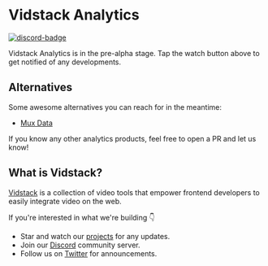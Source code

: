 # Vidstack Analytics

[![discord-badge]][discord]

Vidstack Analytics is in the pre-alpha stage. Tap the watch button above to get notified of any
developments.

## Alternatives

Some awesome alternatives you can reach for in the meantime:

- [Mux Data](https://mux.com/data)

If you know any other analytics products, feel free to open a PR and let us know!

## What is Vidstack?

[Vidstack](https://vidstack.io) is a collection of video tools that empower frontend developers
to easily integrate video on the web.

If you're interested in what we're building 👇

- Star and watch our [projects](https://github.com/vidstack) for any updates.
- Join our [Discord](https://discord.com/invite/7RGU7wvsu9) community server.
- Follow us on [Twitter](https://twitter.com/vidstackjs) for announcements.

[discord]: https://discord.com/invite/7RGU7wvsu9
[discord-badge]: https://img.shields.io/discord/742612686679965696?color=%235865F2&label=%20&logo=discord&logoColor=white
